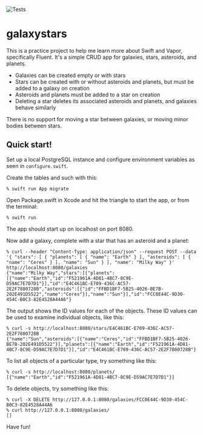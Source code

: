 ![Tests](https://github.com/mathuin/galaxystars/actions/workflows/swift.yml/badge.svg)

# galaxystars

This is a practice project to help me learn more about Swift and Vapor, specifically Fluent.  It's a simple CRUD app for galaxies, stars, asteroids, and planets.

* Galaxies can be created empty or with stars
* Stars can be created with or without asteroids and planets, but must be added to a galaxy on creation
* Asteroids and planets must be added to a star on creation
* Deleting a star deletes its associated asteroids and planets, and galaxies behave similarly

There is no support for moving a star between galaxies, or moving minor bodies between stars.

## Quick start!

Set up a local PostgreSQL instance and configure environment variables as seen in `configure.swift`.

Create the tables and such with this:

```
% swift run App migrate
```

Open Package.swift in Xcode and hit the triangle to start the app, or from the terminal:

```
% swift run
```

The app should start up on localhost on port 8080.

Now add a galaxy, complete with a star that has an asteroid and a planet:
```
% curl --header "Content-Type: application/json" --request POST --data '{ "stars": [ { "planets": [ { "name": "Earth" } ], "asteroids": [ { "name": "Ceres" } ], "name": "Sun" } ], "name": "Milky Way" }' http://localhost:8080/galaxies
{"name":"Milky Way","stars":[{"planets":[{"name":"Earth","id":"F521961A-4D81-4BC7-8C9E-D59AC7E7D7D1"}],"id":"E4C461BC-E709-436C-AC57-2E2F7880728B","asteroids":[{"id":"FFBD1BF7-5B25-4026-BE7B-202E491D5522","name":"Ceres"}],"name":"Sun"}],"id":"FCC0E44C-9D30-454C-B0C3-82E4528A44A6"}
```
The output shows the ID values for each of the objects.  These ID values can be used to examine individual objects, like this:

```
% curl -s http://localhost:8080/stars/E4C461BC-E709-436C-AC57-2E2F7880728B
{"name":"Sun","asteroids":[{"name":"Ceres","id":"FFBD1BF7-5B25-4026-BE7B-202E491D5522"}],"planets":[{"name":"Earth","id":"F521961A-4D81-4BC7-8C9E-D59AC7E7D7D1"}],"id":"E4C461BC-E709-436C-AC57-2E2F7880728B"}
```

To list all objects of a particular type, try something like this:

```
% curl -s http://localhost:8080/planets/
[{"name":"Earth","id":"F521961A-4D81-4BC7-8C9E-D59AC7E7D7D1"}]
```

To delete objects, try something like this:
```
% curl -X DELETE http://127.0.0.1:8080/galaxies/FCC0E44C-9D30-454C-B0C3-82E4528A44A6
% curl http://127.0.0.1:8080/galaxies/
[]
```

Have fun!